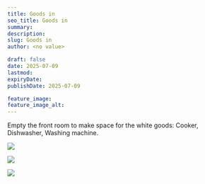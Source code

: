 ```yaml
---
title: Goods in
seo_title: Goods in
summary:
description:
slug: Goods in
author: <no value>

draft: false
date: 2025-07-09
lastmod:
expiryDate:
publishDate: 2025-07-09

feature_image:
feature_image_alt:
---
```

Empty the front room to make space for the white goods: Cooker, Dishwasher, Washing machine.

![](/images/2594.jpeg )

![](/images/2596.jpeg )

![](/images/2597.jpeg )